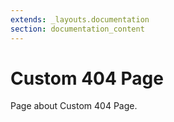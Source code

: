 ```yaml
---
extends: _layouts.documentation
section: documentation_content
---
```


# Custom 404 Page

Page about Custom 404 Page.
